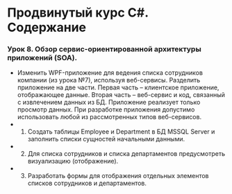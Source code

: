 # Продвинутый курс C#. Содержание 

### Урок 8. Обзор сервис-ориентированной архитектуры приложений (SOA). 

  - Изменить WPF-приложение для ведения списка сотрудников компании (из урока №7), используя веб-сервисы. Разделить приложение на две части. Первая часть – клиентское приложение, отображающее данные. Вторая часть – веб-сервис и код, связанный с извлечением данных из БД. Приложение реализует только просмотр данных. При разработке приложения допустимо использовать любой из рассмотренных типов веб-сервисов.
  - 1. Создать таблицы Employee и Department в БД MSSQL Server и заполнить списки сущностей начальными данными.
  - 2. Для списка сотрудников и списка департаментов предусмотреть визуализацию (отображение).
  - 3. Разработать формы для отображения отдельных элементов списков сотрудников и департаментов.